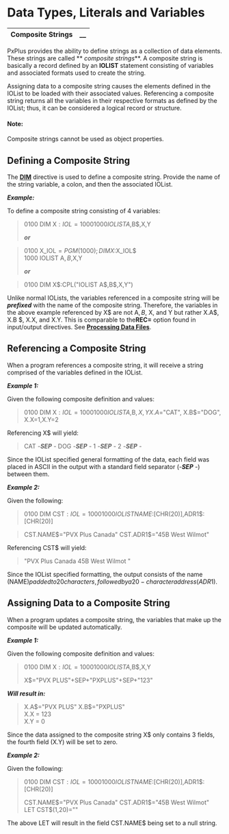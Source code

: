 # Data Types, Literals and Variables

**Composite Strings** |  **__**  
---|---  
  
PxPlus provides the ability to define strings as a collection of data elements. These strings are called ** _composite strings_**. A composite string is basically a record defined by an **IOLIST** statement consisting of variables and associated formats used to create the string.

Assigning data to a composite string causes the elements defined in the IOList to be loaded with their associated values. Referencing a composite string returns all the variables in their respective formats as defined by the IOList; thus, it can be considered a logical record or structure.

#### **Note:**  
Composite strings cannot be used as object properties.

## Defining a Composite String

The **[DIM](../../../directives/dim.md)** directive is used to define a composite string. Provide the name of the string variable, a colon, and then the associated IOList.

**_Example:_**

To define a composite string consisting of 4 variables:

> 0100 DIM X$:IOL=1000   
>  1000 IOLIST A$,B$,X,Y   
>   
> **_or_**

> 0100 X_IOL$=PGM(1000); DIM X$:X_IOL$   
>  1000 IOLIST A$,B$,X,Y   
>   
> **_or_**

> 0100 DIM X$:CPL("IOLIST A$,B$,X,Y")

Unlike normal IOLists, the variables referenced in a composite string will be **_prefixed_** with the name of the composite string. Therefore, the variables in the above example referenced by X$ are not A$, B$, X, and Y but rather X.A$, X.B $, X.X, and X.Y. This is comparable to the**REC=** option found in input/output directives. See **[Processing Data Files](../../File%20Handling/Processing%20Data%20Files/Overview.md)**.

## Referencing a Composite String

When a program references a composite string, it will receive a string comprised of the variables defined in the IOList.

**_Example 1:_**

Given the following composite definition and values:

> 0100 DIM X$:IOL=1000   
>  1000 IOLIST A$,B$,X,Y   
>  X.A$="CAT", X.B$="DOG", X.X=1,X.Y=2

Referencing X$ will yield:

> CAT _-**SEP** -_ DOG _-**SEP** -_ 1 _-**SEP** -_ 2 _-**SEP** -_

Since the IOList specified general formatting of the data, each field was placed in ASCII in the output with a standard field separator (_-**SEP** -_) between them.

**_Example 2:_**

Given the following:

> 0100 DIM CST$:IOL=1000   
>  1000 IOLIST NAME$:[CHR(20)],ADR1$:[CHR(20)]

> CST.NAME$="PVX Plus Canada" CST.ADR1$="45B West Wilmot"

Referencing CST$ will yield:

> "PVX Plus Canada 45B West Wilmot "

Since the IOList specified formatting, the output consists of the name (NAME$) padded to 20 characters, followed by a 20-character address (ADR1$).

## Assigning Data to a Composite String

When a program updates a composite string, the variables that make up the composite will be updated automatically.

**_Example 1:_**

Given the following composite definition and values:

> 0100 DIM X$:IOL=1000   
>  1000 IOLIST A$,B$,X,Y   
>   
>  X$="PVX PLUS"+SEP+"PXPLUS"+SEP+"123"

**_Will result in:_**

> X.A$="PVX PLUS"   
>  X.B$="PXPLUS"   
>  X.X = 123   
>  X.Y = 0

Since the data assigned to the composite string X$ only contains 3 fields, the fourth field (X.Y) will be set to zero.

**_Example 2:_**

Given the following:

> 0100 DIM CST$:IOL=1000   
>  1000 IOLIST NAME$:[CHR(20)],ADR1$:[CHR(20)]   
>   
>  CST.NAME$="PVX Plus Canada" CST.ADR1$="45B West Wilmot"   
>  LET CST$(1,20)=""

The above LET will result in the field CST.NAME$ being set to a null string.
